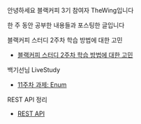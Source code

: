 안녕하세요 블랙커피 3기 참여자 TheWing입니다

한 주 동안 공부한 내용들과 포스팅한 글입니다

블랙커피 스터디 2주차 학습 방법에 대한 고민
- [블랙커피 스터디 2주차 학습 방법에 대한 고민](https://sujl95.tistory.com/69)





백기선님 LiveStudy

- [11주차 과제: Enum](https://sujl95.tistory.com/66)

REST API 정리

- [REST API](https://sujl95.tistory.com/68)